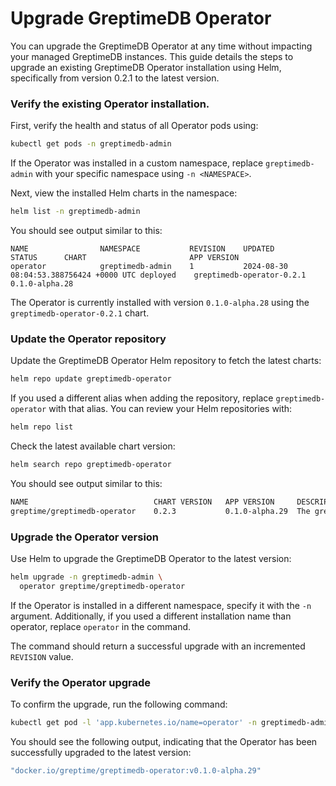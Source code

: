 # Upgrade GreptimeDB Operator
You can upgrade the GreptimeDB Operator at any time without impacting your managed GreptimeDB instances. This guide details the steps to upgrade an existing GreptimeDB Operator installation using Helm, specifically from version 0.2.1 to the latest version.

### Verify the existing Operator installation.

First, verify the health and status of all Operator pods using:

```bash
kubectl get pods -n greptimedb-admin
```

If the Operator was installed in a custom namespace, replace `greptimedb-admin` with your specific namespace using `-n <NAMESPACE>`.

Next, view the installed Helm charts in the namespace:

```bash
helm list -n greptimedb-admin
```

You should see output similar to this:
```
NAME               	NAMESPACE          	REVISION	UPDATED                                	STATUS  	CHART                    	APP VERSION
operator	        greptimedb-admin    1       	2024-08-30 08:04:53.388756424 +0000 UTC	deployed	greptimedb-operator-0.2.1	0.1.0-alpha.28
```

The Operator is currently installed with version `0.1.0-alpha.28` using the `greptimedb-operator-0.2.1` chart.

### Update the Operator repository

Update the GreptimeDB Operator Helm repository to fetch the latest charts:

```bash
helm repo update greptimedb-operator
```

If you used a different alias when adding the repository, replace `greptimedb-operator` with that alias. You can review your Helm repositories with:

```bash
helm repo list
```

Check the latest available chart version:

```bash
helm search repo greptimedb-operator
```

You should see output similar to this:
```bash
NAME                        	CHART VERSION	APP VERSION   	DESCRIPTION
greptime/greptimedb-operator	0.2.3        	0.1.0-alpha.29	The greptimedb-operator Helm chart for Kubernetes.
```

### Upgrade the Operator version

Use Helm to upgrade the GreptimeDB Operator to the latest version:
```bash
helm upgrade -n greptimedb-admin \
  operator greptime/greptimedb-operator
```

If the Operator is installed in a different namespace, specify it with the `-n` argument. Additionally, if you used a different installation name than operator, replace `operator` in the command.

The command should return a successful upgrade with an incremented `REVISION` value.

### Verify the Operator upgrade

To confirm the upgrade, run the following command:
```bash
kubectl get pod -l 'app.kubernetes.io/name=operator' -n greptimedb-admin -o json | jq '.items[0].spec.containers[0].image'
```

You should see the following output, indicating that the Operator has been successfully upgraded to the latest version:
```bash
"docker.io/greptime/greptimedb-operator:v0.1.0-alpha.29"
```